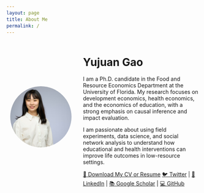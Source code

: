 ```yaml
---
layout: page
title: About Me
permalink: /
---
```


<div style="display: flex; align-items: center; flex-wrap: wrap;">

  <div style="flex: 0 0 180px; text-align: center;">
    <img src="yujuangao.jpg" alt="Yujuan Gao" style="border-radius: 50%; width: 160px; height: 160px; object-fit: cover;">
  </div>

  <div style="flex: 1; margin-left: 20px; min-width: 250px;">

  # Yujuan Gao

  I am a Ph.D. candidate in the Food and Resource Economics Department at the University of Florida. My research focuses on development economics, health economics, and the economics of education, with a strong emphasis on causal inference and impact evaluation.

  I am passionate about using field experiments, data science, and social network analysis to understand how educational and health interventions can improve life outcomes in low-resource settings.

  [📄 Download My CV ](CV_Yujuan%20Gao.pdf) [or Resume](Resume.pdf)
  [🐦 Twitter](https://twitter.com/YOUR_TWITTER) |
  [🔗 LinkedIn](https://www.linkedin.com/in/yujuangao/) |
  [📚 Google Scholar](https://scholar.google.com/citations?user=YOUR_SCHOLAR_ID) |
  [💻 GitHub](https://github.com/yujuangao?tab=repositories)

  </div>

</div>
